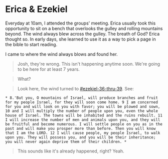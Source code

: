# Erica & Ezekiel

Everyday at 10am, I attended the groups' meeting. Erica usually took this opportunity to sit on a bench that overlooks the gulley and rolling mountains beyond. The wind always blew across the gulley. The breath of God? Erica thought so. In early days, she learned to use it as a way to pick a page in the bible to start reading.

I came to where the wind always blows and found her.

> Josh, they're wrong. This isn't happening anytime soon. We're going to be here for at least 7 years.

> What?

> Look here, the wind turned to [#ezekiel-36-thru-39](./appendices/ezekiel-36-thru-39.md). See:

	* 8.'But you, O mountains of Israel, will produce branches and fruit for my people Israel, for they will soon come home. 9 I am concerned for you and will look on you with favor; you will be plowed and sown, 10 and I will multiply the number of people upon you, even the whole house of Israel. The towns will be inhabited and the ruins rebuilt. 11 I will increase the number of men and animals upon you, and they will be fruitful and become numerous. I will settle people on you as in the past and will make you prosper more than before. Then you will know that I am the LORD. 12 I will cause people, my people Israel, to walk upon you. They will possess you, and you will be their inheritance; you will never again deprive them of their children. *
> This sounds like it's already happened, right?
> Yeah.

